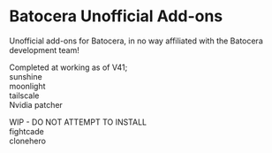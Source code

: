 # Batocera Unofficial Add-ons
Unofficial add-ons for Batocera, in no way affiliated with the Batocera development team!

Completed at working as of V41;<br>
sunshine<br>
moonlight<br>
tailscale<br>
Nvidia patcher<br>

WIP - DO NOT ATTEMPT TO INSTALL<br>
fightcade<br>
clonehero<br>
